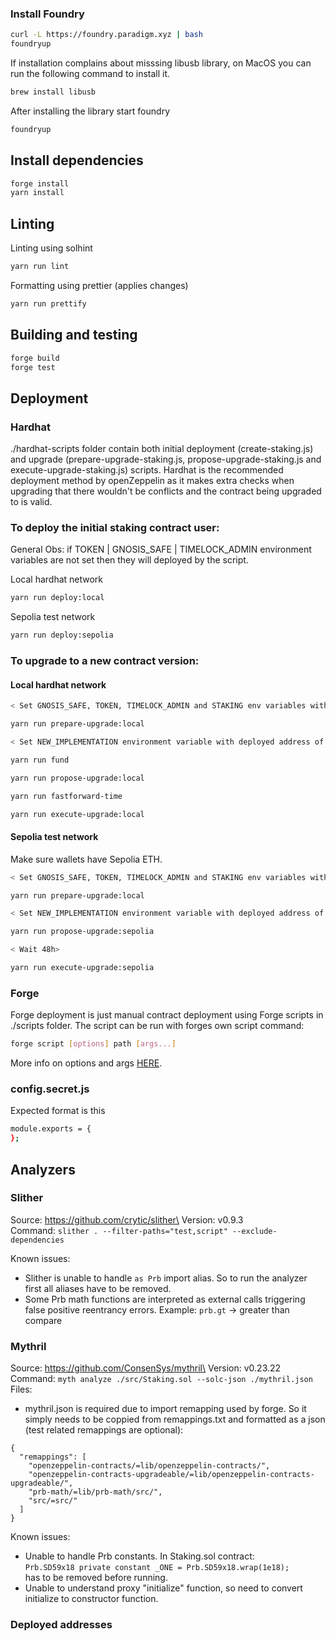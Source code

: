 ### Install Foundry

```sh
curl -L https://foundry.paradigm.xyz | bash
foundryup
```

If installation complains about misssing libusb library, on MacOS you can
run the following command to install it.

```sh
brew install libusb
```

After installing the library
start foundry

```sh
foundryup
```

## Install dependencies

```sh
forge install
yarn install
```

## Linting

Linting using solhint

```sh
yarn run lint
```

Formatting using prettier (applies changes)

```sh
yarn run prettify
```

## Building and testing

```sh
forge build
forge test
```

## Deployment

### <b>Hardhat</b>

./hardhat-scripts folder contain both initial deployment (create-staking.js) and upgrade (prepare-upgrade-staking.js, propose-upgrade-staking.js and execute-upgrade-staking.js) scripts. Hardhat is the recommended deployment method by openZeppelin as it makes extra checks when upgrading that there wouldn't be conflicts and the contract being upgraded to is valid.

### To deploy the initial staking contract user:

General Obs: if TOKEN | GNOSIS_SAFE | TIMELOCK_ADMIN environment variables are not set then they will deployed by the script.

Local hardhat network

```sh
yarn run deploy:local
```

Sepolia test network

```sh
yarn run deploy:sepolia
```

### To upgrade to a new contract version:

#### Local hardhat network

```sh
< Set GNOSIS_SAFE, TOKEN, TIMELOCK_ADMIN and STAKING env variables with deployed addresses >

yarn run prepare-upgrade:local

< Set NEW_IMPLEMENTATION environment variable with deployed address of new implementation >

yarn run fund

yarn run propose-upgrade:local

yarn run fastforward-time

yarn run execute-upgrade:local
```


#### Sepolia test network

Make sure wallets have Sepolia ETH.

```sh
< Set GNOSIS_SAFE, TOKEN, TIMELOCK_ADMIN and STAKING env variables with deployed addresses >

yarn run prepare-upgrade:local

< Set NEW_IMPLEMENTATION environment variable with deployed address of new implementation >

yarn run propose-upgrade:sepolia

< Wait 48h>

yarn run execute-upgrade:sepolia
```

### <b>Forge</b>

Forge deployment is just manual contract deployment using Forge scripts in ./scripts folder. The script can be run with forges own script command:

```sh
forge script [options] path [args...]
```

More info on options and args [HERE](https://book.getfoundry.sh/reference/forge/forge-script).

### <b>config.secret.js</b> 

Expected format is this

```sh
module.exports = {
};

```

## Analyzers

### <b>Slither</b>

Source: https://github.com/crytic/slither\
Version: v0.9.3\
Command: `slither . --filter-paths="test,script" --exclude-dependencies`

Known issues:

- Slither is unable to handle `as Prb` import alias. So to run the analyzer first all aliases have to be removed.
- Some Prb math functions are interpreted as external calls triggering false positive reentrancy errors. Example: `prb.gt` -> greater than compare

### <b>Mythril</b>

Source: https://github.com/ConsenSys/mythril\
Version: v0.23.22\
Command: `myth analyze ./src/Staking.sol --solc-json ./mythril.json`
Files:

- mythril.json is required due to import remapping used by forge. So it simply needs to be coppied from remappings.txt and formatted as a json (test related remappings are optional):

```
{
  "remappings": [
    "openzeppelin-contracts/=lib/openzeppelin-contracts/",
    "openzeppelin-contracts-upgradeable/=lib/openzeppelin-contracts-upgradeable/",
    "prb-math/=lib/prb-math/src/",
    "src/=src/"
  ]
}
```

Known issues:

- Unable to handle Prb constants. In Staking.sol contract:\
  `Prb.SD59x18 private constant _ONE = Prb.SD59x18.wrap(1e18);`\
  has to be removed before running.
- Unable to understand proxy "initialize" function, so need to convert initialize to constructor function.

### Deployed addresses
